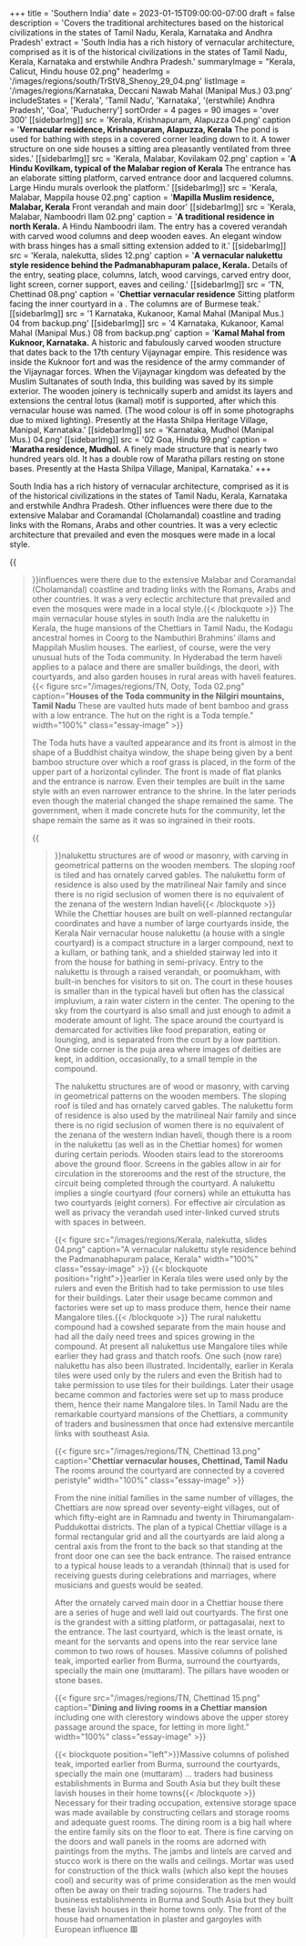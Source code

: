 +++
title = 'Southern India'
date = 2023-01-15T09:00:00-07:00
draft = false
description = 'Covers the traditional architectures based on the historical civilizations in the states of Tamil Nadu, Kerala, Karnataka and Andhra Pradesh'
extract = 'South India has a rich history of vernacular architecture, comprised as it is of the historical civilizations in the states of Tamil Nadu, Kerala, Karnataka and erstwhile Andhra Pradesh.'
summaryImage = "Kerala, Calicut, Hindu house 02.png"
headerImg = '/images/regions/south/TrStV8_Shenoy_29_04.png'
listImage = '/images/regions/Karnataka, Deccani Nawab Mahal (Manipal Mus.) 03.png'
includeStates = ['Kerala', 'Tamil Nadu', 'Karnataka', '(erstwhile) Andhra Pradesh', 'Goa', 'Puducherry']
sortOrder = 4
pages = 90
images = 'over 300'
[[sidebarImg]]
src = 'Kerala, Krishnapuram, Alapuzza 04.png'
caption = '**Vernacular residence, Krishnapuram, Alapuzza, Kerala** The pond is used for bathing with steps in a covered corner leading down to it. A tower structure on one side houses a sitting area pleasantly ventilated from three sides.'
[[sidebarImg]]
src = 'Kerala, Malabar, Kovilakam 02.png'
caption = '**A Hindu Kovilkam, typical of the Malabar region of Kerala** The entrance has an elaborate sitting platform, carved entrance door and lacquered columns. Large Hindu murals overlook the platform.'
[[sidebarImg]]
src = 'Kerala, Malabar, Mappila house 02.png'
caption = '**Mapilla Muslim residence, Malabar, Kerala** Front verandah and main door'
[[sidebarImg]]
src = 'Kerala, Malabar, Namboodri Ilam 02.png'
caption = '**A traditional residence in north Kerala.** A Hindu Namboodri ilam. The entry has a covered verandah with carved wood columns and deep wooden eaves. An elegant window with brass hinges has a small sitting extension added to it.'
[[sidebarImg]]
src = 'Kerala, nalekutta, slides 12.png'
caption = '**A vernacular nalukettu style residence behind the Padmanabhapuram palace, Kerala.** Details of the entry, seating place, columns, latch, wood carvings, carved entry door, light screen, corner support, eaves and ceiling.'
[[sidebarImg]]
src = 'TN, Chettinad 08.png'
caption = '**Chettiar vernacular residence** Sitting platform facing the inner courtyard in a . The columns are of Burmese teak.'
[[sidebarImg]]
src = '1 Karnataka, Kukanoor, Kamal Mahal (Manipal Mus.) 04 from backup.png'
[[sidebarImg]]
src = '4 Karnataka, Kukanoor, Kamal Mahal (Manipal Mus.) 08 from backup.png'
caption = '**Kamal Mahal from Kuknoor, Karnataka.** A historic and fabulously carved wooden structure that dates back to the 17th century Vijaynagar empire. This residence was inside the Kuknoor fort and was the residence of the army commander of the Vijaynagar forces. When the Vijaynagar kingdom was defeated by the Muslim Sultanates of south India, this building was saved by its simple exterior. The wooden joinery is technically superb and amidst its layers and extensions the central lotus (kamal) motif is supported, after which this vernacular house was named. (The wood colour is off in some photographs due to mixed lighting). Presently at the Hasta Shilpa Heritage Village, Manipal, Karnataka.'
[[sidebarImg]]
src = 'Karnataka, Mudhol (Manipal Mus.) 04.png'
[[sidebarImg]]
src = '02 Goa, Hindu 99.png'
caption = '**Maratha residence, Mudhol.** A finely made structure that is nearly two hundred years old. It has a double row of Maratha pillars resting on stone bases. Presently at the Hasta Shilpa Village, Manipal, Karnataka.'
+++

South India has a rich history of vernacular architecture, comprised as it is of the historical civilizations in the states of Tamil Nadu, Kerala, Karnataka and erstwhile Andhra Pradesh. Other influences were there due to the extensive Malabar and Coramandal (Cholamandal) coastline and trading links with the Romans, Arabs and other countries. It was a very eclectic architecture that prevailed and even the mosques were made in a local style.

{{<blockquote position="right">}}influences were there due to the extensive Malabar and Coramandal (Cholamandal) coastline and trading links with the Romans, Arabs and other countries. It was a very eclectic architecture that prevailed and even the mosques were made in a local style.{{< /blockquote >}} The main vernacular house styles in south India are the nalukettu in Kerala, the huge mansions of the Chettiars in Tamil Nadu, the Kodagu ancestral homes in Coorg to the Nambuthiri Brahmins’ illams and Mappilah Muslim houses. The earliest, of course, were the very unusual huts of the Toda community. In Hyderabad the term haveli applies to a palace and there are smaller buildings, the deori, with courtyards, and also garden houses in rural areas with haveli features. {{< figure src="/images/regions/TN, Ooty, Toda 02.png" caption="**Houses of the Toda community in the Nilgiri mountains, Tamil Nadu** These are vaulted huts made of bent bamboo and grass with a low entrance. The hut on the right is a Toda temple." width="100%" class="essay-image" >}}

The Toda huts have a vaulted appearance and its front is almost in the shape of a Buddhist chaitya window, the shape being given by a bent bamboo structure over which a roof grass is placed, in the form of the upper part of a horizontal cylinder. The front is made of flat planks and the entrance is narrow. Even their temples are built in the same style with an even narrower entrance to the shrine. In the later periods even though the material changed the shape remained the same. The government, when it made concrete huts for the community, let the shape remain the same as it was so ingrained in their roots.

{{<blockquote position="left">}}nalukettu structures are of wood or masonry, with carving in geometrical patterns on the wooden members. The sloping roof is tiled and has ornately carved gables. The nalukettu form of residence is also used by the matrilineal Nair family and since there is no rigid seclusion of women there is no equivalent of the zenana of the western Indian haveli{{< /blockquote >}} While the Chettiar houses are built on well-planned rectangular coordinates and have a number of large courtyards inside, the Kerala Nair vernacular house nalukettu (a house with a single courtyard) is a compact structure in a larger compound, next to a kullam, or bathing tank, and a shielded stairway led into it from the house for bathing in semi-privacy. Entry to the nalukettu is through a raised verandah, or poomukham, with built-in benches for visitors to sit on. The court in these houses is smaller than in the typical haveli but often has the classical impluvium, a rain water cistern in the center. The opening to the sky from the courtyard is also small and just enough to admit a moderate amount of light. The space around the courtyard is demarcated for activities like food preparation, eating or lounging, and is separated from the court by a low partition. One side corner is the puja area where images of deities are kept, in addition, occasionally, to a small temple in the compound.

 The nalukettu structures are of wood or masonry, with carving in geometrical patterns on the wooden members. The sloping roof is tiled and has ornately carved gables. The nalukettu form of residence is also used by the matrilineal Nair family and since there is no rigid seclusion of women there is no equivalent of the zenana of the western Indian haveli, though there is a room in the nalukettu (as well as in the Chettiar homes) for women during certain periods. Wooden stairs lead to the storerooms above the ground floor. Screens in the gables allow in air for circulation in the storerooms and the rest of the structure, the circuit being completed through the courtyard. A nalukettu implies a single courtyard (four corners) while an ettukutta has two courtyards (eight corners). For effective air circulation as well as privacy the verandah used inter-linked curved struts with spaces in between.

{{< figure src="/images/regions/Kerala, nalekutta, slides 04.png" caption="A vernacular nalukettu style residence behind the Padmanabhapuram palace, Kerala" width="100%" class="essay-image" >}} {{< blockquote position="right">}}earlier in Kerala tiles were used only by the rulers and even the British had to take permission to use tiles for their buildings. Later their usage became common and factories were set up to mass produce them, hence their name Mangalore tiles.{{< /blockquote >}} The rural nalukettu compound had a cowshed separate from the main house and had all the daily need trees and spices growing in the compound. At present all nalukettus use Mangalore tiles while earlier they had grass and thatch roofs. One such (now rare) nalukettu has also been illustrated. Incidentally, earlier in Kerala tiles were used only by the rulers and even the British had to take permission to use tiles for their buildings. Later their usage became common and factories were set up to mass produce them, hence their name Mangalore tiles. In Tamil Nadu are the remarkable courtyard mansions of the Chettiars, a community of traders and businessmen that once had extensive mercantile links with southeast Asia.

{{< figure src="/images/regions/TN, Chettinad 13.png" caption="**Chettiar vernacular houses, Chettinad, Tamil Nadu** The rooms around the courtyard are connected by a covered peristyle" width="100%" class="essay-image" >}}

From the nine initial families in the same number of villages, the Chettiars are now spread over seventy-eight villages, out of which fifty-eight are in Ramnadu and twenty in Thirumangalam-Puddukottai districts. The plan of a typical Chettiar village is a formal rectangular grid and all the courtyards are laid along a central axis from the front to the back so that standing at the front door one can see the back entrance. The raised entrance to a typical house leads to a verandah (thinnai) that is used for receiving guests during celebrations and marriages, where musicians and guests would be seated.

After the ornately carved main door in a Chettiar house there are a series of huge and well laid out courtyards. The first one is the grandest with a sitting platform, or pattagasalai, next to the entrance. The last courtyard, which is the least ornate, is meant for the servants and opens into the rear service lane common to two rows of houses. Massive columns of polished teak, imported earlier from Burma, surround the courtyards, specially the main one (muttaram). The pillars have wooden or stone bases.

{{< figure src="/images/regions/TN, Chettinad 15.png" caption="**Dining and living rooms in a Chettiar mansion** including one with clerestory windows above the upper storey passage around the space, for letting in more light." width="100%" class="essay-image" >}}

{{< blockquote position="left">}}Massive columns of polished teak, imported earlier from Burma, surround the courtyards, specially the main one (muttaram) &hellip; traders had business establishments in Burma and South Asia but they built these lavish houses in their home towns{{< /blockquote >}} Necessary for their trading occupation, extensive storage space was made available by constructing cellars and storage rooms and adequate guest rooms. The dining room is a big hall where the entire family sits on the floor to eat. There is fine carving on the doors and wall panels in the rooms are adorned with paintings from the myths. The jambs and lintels are carved and stucco work is there on the walls and ceilings. Mortar was used for construction of the thick walls (which also kept the houses cool) and security was of prime consideration as the men would often be away on their trading sojourns. The traders had business establishments in Burma and South Asia but they built these lavish houses in their home towns only. The front of the house had ornamentation in plaster and gargoyles with European influence  &#128997;